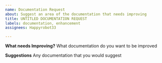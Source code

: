 ```yaml
---
name: Documentation Request
about: Suggest an area of the documentation that needs improving
title: UNTITLED DOCUMENTATION REQUEST
labels: documentation, enhancement
assignees: Happyrobot33

---
```


**What needs Improving?**
What documentation do you want to be improved

**Suggestions**
Any documentation that you would suggest
